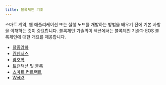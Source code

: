 ```yaml
---
title: 블록체인 기초
---
```


스마트 계약, 웹 애플리케이션 또는 실행 노드를 개발하는 방법을 배우기 전에 기본 사항을 이해하는 것이 중요합니다. 
블록체인 기술의이 섹션에서는 블록체인 기술과 EOS 블록체인에 대한 개요를 제공합니다.

* [탈중앙화](./10_decentralization.md)
* [컨센서스](./20_consensus.md)
* [암호학](./30_cryptography.md)
* [트랜잭션 및 블록](./40_transactions-and-blocks.md)
* [스마트 컨트랙트](./50_smart-contracts.md)
* [Web3](./60_web3.md)

